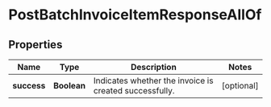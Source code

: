 

# PostBatchInvoiceItemResponseAllOf


## Properties

| Name | Type | Description | Notes |
|------------ | ------------- | ------------- | -------------|
|**success** | **Boolean** | Indicates whether the invoice is created successfully.  |  [optional] |



